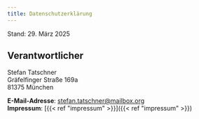 ```yaml
---
title: Datenschutzerklärung
---
```


Stand: 29. März 2025

## Verantwortlicher

Stefan Tatschner  
Gräfelfinger Straße 169a  
81375 München

**E-Mail-Adresse**: stefan.tatschner@mailbox.org  
**Impressum**: [{{< ref "impressum" >}}]({{< ref "impressum" >}})

